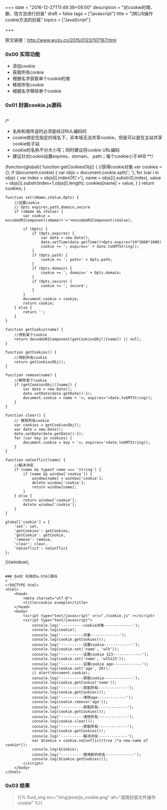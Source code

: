 +++
date = "2016-12-27T11:49:38+08:00"
description = "对cookie的增、删、改方法进行封装"
draft = false
tags = ["javascript"]
title = "[转]JS操作cookie方法的封装"
topics = ["JavaScript"]

+++

原文链接：http://www.wyzu.cn/2015/0123/107167.html

### 0x00 实现功能
* 添加cookie
* 获取所有cookie
* 根据名字获取单个cookie的值
* 移除所有cookie
* 根据名字移除单个cookie


### 0x01 封装cookie.js源码
> ```
/*
 * 名称和值传送时必须是经过RUL编码的
 * cookie绑定在指定的域名下，非本域无法共享cookie，但是可以是在主站共享cookie给子站
 * cookie的名称不分大小写；同时建议将cookie URL编码
 * 建议针对cookie设置expires、domain、 path；每个cookie小于4KB
 **/

(function(global){
    function getCookiesObj() {
        //获得cookie对象
        var cookies = {};
        if (document.cookie) {
            var objs = document.cookie.split('; ');
            for (var i in objs) {
                var index = objs[i].indexOf('='),
                    name = objs[i].substr(0,index),
                    value = objs[i].substr(index+1,objs[i].length);
                cookies[name] = value;
            }
        }
        return cookies;
    }

    function set(sName,sValue,Opts) {
        //设置cookie
        // Opts expires,path,domain,secure
        if (sName && sValue) {
            var cookie = encodeURIComponent(sName)+'='+encodeURIComponent(sValue);
            
            if (Opts) {
                if (Opts.expires) {
                    var date = new Date();
                    date.setTime(date.getTime()+Opts.expires*24*3600*1000)
                    cookie += '; expires=' + date.toGMTString();
                }
                if (Opts.path) {
                    cookie += '; path=' + Opts.path;
                }
                if (Opts.domain) {
                    cookie += '; domain=' + Opts.domain;
                }
                if (Opts.secure) {
                    cookie += '; secure';
                }
            }
            document.cookie = cookie;
            return cookie;
        } else {
            return '';
        }
    }

    function getCookie(name) {
        //得到某个cookie
        return decodeURIComponent(getCookiesObj()[name]) || null;
    }

    function getCookies() {
        //得到所有cookie
        return getCookiesObj();
    }

    function remove(name) {
        //移除某个cookie
        if (getCookiesObj()[name]) {
            var date = new Date();
            date.setDate(date.getDate()-1);
            document.cookie = name + '=; expires='+date.toGMTString();
        }
    }

    function clear() {
        // 移除所有cookie
        var cookies = getCookiesObj();
        var date = new Date();
        date.setDate(date.getDate()-1);
        for (var key in cookies) {
            document.cookie = key + '=; expires='+date.toGMTString();
        }
    }

    function noConflict(name) {
        //解决冲突
        if (name && typeof name === 'string') {
            if (name && window['cookie']) {
                window[name] = window['cookie'];
                delete window['cookie'];
                return window[name];
            }
        } else {
            return window['cookie'];
            delete window['cookie'];
        }
    }

    global['cookie'] = {
        'set': set,
        'getCookies': getCookies,
        'getCookie': getCookie,
        'remove': remove,
        'clear': clear,
        'noConflict': noConflict
    };
})(window);
```

### 0x02 利用的a.html源码
> ```
<!DOCTYPE html>
<html>
    <head>
        <meta charset="utf-8">
        <title>cookie example</title>
    </head>
    <body>
        <script type="text/javascript" src="./cookie.js" ></script>
        <script type="text/javascript">
            console.log('----------cookie对象-------------');
            console.log(cookie);
            console.log('----------对象-------------');
            console.log(cookie.getCookies());
            console.log('----------设置cookie-------------');
            console.log(cookie.set('name', 'wlh'));
            console.log('----------设置cookie 123-------------');
            console.log(cookie.set('name', 'wlh123'));
            console.log('----------设置cookie age-------------');
            console.log(cookie.set('age', 20));
            // alert(document.cookie);
            console.log('----------获取cookie-------------');
            console.log(cookie.getCookie('name'));
            console.log('----------获取所有-------------');
            console.log(cookie.getCookies());
            console.log('----------清除age-------------');
            console.log(cookie.remove('age'));
            console.log('----------获取所有-------------');
            console.log(cookie.getCookies());
            console.log('----------清除所有-------------');
            console.log(cookie.clear());
            console.log('----------获取所有-------------');
            console.log(cookie.getCookies());
            console.log('----------解决冲突-------------');
            var $Cookie = cookie.noConflict(true /*a new name of cookie*/);
            console.log($Cookie);
            console.log('----------使用新的命名-------------');
            console.log($Cookie.getCookies());
        </script>
    </body>
</html>
```

### 0x03 结果
> {{% fluid_img src="/img/post/js_cookie.png" alt="调用封装文件操作cookie" %}}